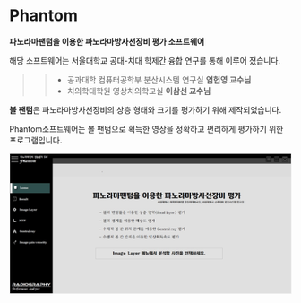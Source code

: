 # Phantom
**파노라마팬텀을 이용한 파노라마방사선장비 평가 소프트웨어**


해당 소프트웨어는 서울대학교 공대-치대 학제간 융합 연구를 통해 이루어 졌습니다.

>>- 공과대학 컴퓨터공학부 분산시스템 연구실   **염헌영 교수님**
>>- 치의학대학원 영상치의학교실              **이삼선 교수님**


**볼 팬텀**은 파노라마방사선장비의 상층 형태와 크기를 평가하기 위해 제작되었습니다.

Phantom소프트웨어는 볼 팬텀으로 획득한 영상을 정확하고 편리하게 평가하기 위한 프로그램입니다. 

![home.jpg](./image/home.jpg)

